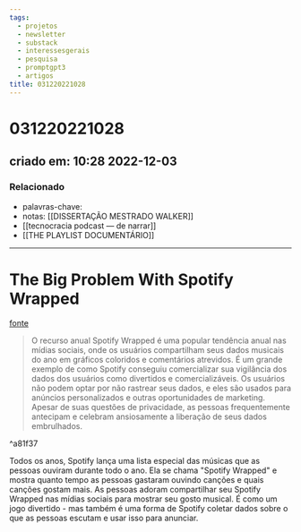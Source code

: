 ```yaml
---
tags:
  - projetos
  - newsletter
  - substack
  - interessesgerais
  - pesquisa
  - promptgpt3
  - artigos
title: 031220221028
---
```

# 031220221028
## criado em: 10:28 2022-12-03

### Relacionado
- palavras-chave: 
- notas: [[DISSERTAÇÃO MESTRADO WALKER]]
- [[tecnocracia podcast — de narrar]]
- [[THE PLAYLIST DOCUMENTÁRIO]]
---
# The Big Problem With Spotify Wrapped
[fonte](https://www.wired.com/story/spotify-wrapped-user-data/#intcid=_wired-verso-hp-trending_6cee8f84-750f-4d7b-989f-b6452f805a85_popular4-1)

>O recurso anual Spotify Wrapped é uma popular tendência anual nas mídias sociais, onde os usuários compartilham seus dados musicais do ano em gráficos coloridos e comentários atrevidos. É um grande exemplo de como Spotify conseguiu comercializar sua vigilância dos dados dos usuários como divertidos e comercializáveis. Os usuários não podem optar por não rastrear seus dados, e eles são usados para anúncios personalizados e outras oportunidades de marketing. Apesar de suas questões de privacidade, as pessoas frequentemente antecipam e celebram ansiosamente a liberação de seus dados embrulhados.

^a81f37


Todos os anos, Spotify lança uma lista especial das músicas que as pessoas ouviram durante todo o ano. Ela se chama "Spotify Wrapped" e mostra quanto tempo as pessoas gastaram ouvindo canções e quais canções gostam mais. As pessoas adoram compartilhar seu Spotify Wrapped nas mídias sociais para mostrar seu gosto musical. É como um jogo divertido - mas também é uma forma de Spotify coletar dados sobre o que as pessoas escutam e usar isso para anunciar.